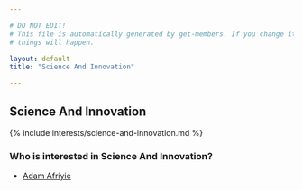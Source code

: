 ```yaml
---

# DO NOT EDIT!
# This file is automatically generated by get-members. If you change it, bad
# things will happen.

layout: default
title: "Science And Innovation"

---
```


## Science And Innovation

{% include interests/science-and-innovation.md %}

### Who is interested in Science And Innovation?


* [Adam Afriyie](/members/adam-afriyie.html)
